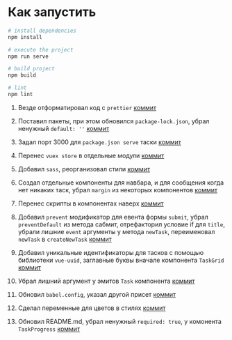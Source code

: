 # Как запустить

```bash
# install dependencies
npm install

# execute the project
npm run serve
```

```bash
# build project
npm build

# lint
npm lint
```

1. Везде отформатировал код с `prettier` [коммит](https://github.com/antlis/ttrefactoring/commit/62934ca706794cf00bdc87779514af1567ae5bf1)

2. Поставил пакеты, при этом обновился `package-lock.json`, убрал ненужный `default: ''` [коммит](https://github.com/antlis/ttrefactoring/commit/a7af73803375b0c2cc604c646ba50500a427da4a)

3. Задал порт 3000 для `package.json serve` таски [коммит](https://github.com/antlis/ttrefactoring/commit/d509d14c41bc0a20abe17f70ea5c7ef2b92bf4e5)

4. Перенес `vuex store` в отдельные модули [коммит](https://github.com/antlis/ttrefactoring/commit/01408497666dc4afc0df1b35f59fa36a66e1e1ef)

5. Добавил `sass`, реорганизовал стили [коммит](https://github.com/antlis/ttrefactoring/commit/88707a475b2ad10adf70f27a3d736558940fc0d5)

7. Создал отдельные компоненты для навбара, и для сообщения когда нет никаких таск, убрал `margin` из некоторых компонентов [коммит](https://github.com/antlis/ttrefactoring/commit/e029fdf4ce0c4d829ca6d800a96303816324c0c7)

8. Перенес скрипты в компонентах наверх [коммит](https://github.com/antlis/ttrefactoring/commit/d17e0ac89b28893c1b4b3e336778bc3e4607f1da)

9. Добавил `prevent` модификатор для евента формы `submit`, убрал `preventDefault` из метода сабмит, отрефакторил условие if для `title`, убрали лишние `event` аргументы у метода `newTask`, переименовал `newTask` в `createNewTask` [коммит](https://github.com/antlis/ttrefactoring/commit/b0a40a9747446a2e70c7824a54c904611f8876da)

10. Добавил уникальные идентификаторы для тасков с помощью библиотеки `vue-uuid`, заглавные буквы вначале компонента `TaskGrid` [коммит](https://github.com/antlis/ttrefactoring/commit/bd5e2f65ddf79eee00d0ce03fa782cb19ed77e3a)

11. Убрал лишний аргумент у эмитов `Task` компонента [коммит](https://github.com/antlis/ttrefactoring/commit/6c7390535dace98806429b5f98136a8600d30b80)

12. Обновил `babel.config`, указал другой присет [коммит](https://github.com/antlis/ttrefactoring/commit/b11835d2268e290d3682609894a340c828b815ea)

13. Сделал переменные для цветов в стилях [коммит](https://github.com/antlis/ttrefactoring/commit/4057badd80d080f128ab6d13314904192fd7b245)

14. Обновил README.md, убрал ненужный `required: true`, у комонента `TaskProgress` [коммит](https://github.com/antlis/ttrefactoring/commit/27714ca506006ad4d28472352274636ee99b3884)
